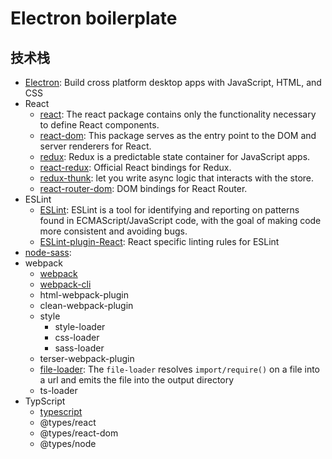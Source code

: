 # Electron boilerplate

## 技术栈

- [Electron](https://github.com/electron/electron): Build cross platform desktop apps with JavaScript, HTML, and CSS
- React
  - [react](https://www.npmjs.com/package/react): The react package contains only the functionality necessary to define React components.
  - [react-dom](https://www.npmjs.com/package/react-dom): This package serves as the entry point to the DOM and server renderers for React.
  - [redux](https://www.npmjs.com/package/redux): Redux is a predictable state container for JavaScript apps.
  - [react-redux](https://www.npmjs.com/package/react-redux): Official React bindings for Redux.
  - [redux-thunk](https://github.com/reduxjs/redux-thunk): let you write async logic that interacts with the store.
  - [react-router-dom](https://reacttraining.com/react-router/web/guides/quick-start): DOM bindings for React Router.
- ESLint
  - [ESLint](https://eslint.org/docs/user-guide/getting-started): ESLint is a tool for identifying and reporting on patterns found in ECMAScript/JavaScript code, with the goal of making code more consistent and avoiding bugs. 
  - [ESLint-plugin-React](https://github.com/yannickcr/eslint-plugin-react): React specific linting rules for ESLint
- [node-sass](https://github.com/sass/node-sass):
- webpack
  - [webpack](https://github.com/webpack/webpack)
  - [webpack-cli](https://github.com/webpack/webpack-cli)
  - html-webpack-plugin
  - clean-webpack-plugin
  - style
    - style-loader
    - css-loader
    - sass-loader
  - terser-webpack-plugin
  - [file-loader](https://webpack.js.org/loaders/file-loader/#root): The `file-loader` resolves `import/require()` on a file into a url and emits the file into the output directory
  - ts-loader
- TypScript
  - [typescript](http://www.typescriptlang.org/)
  - @types/react
  - @types/react-dom
  - @types/node
